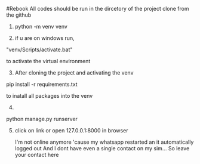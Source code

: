 #Rebook
All codes should be run in the dircetory of the project clone from the github

1. python -m venv venv


2. if u are on windows run,
 <!-- //In CMD(command prompt) -->

"venv/Scripts/activate.bat" 

to activate the virtual environment

3. After cloning the project and activating the venv

<!--In the the project directory  run -->

pip install -r requirements.txt

to inatall all packages into the venv


4. <!--  Then inside that same folder run -->

python manage.py runserver

<!-- to start dev server -->

5. click on link or open 127.0.0.1:8000 in browser

   I'm not online anymore 'cause my whatsapp restarted an it automatically logged out
   And I dont have even a single contact on my sim... So leave your contact here
